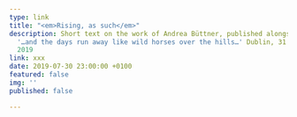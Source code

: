 ```yaml
---
type: link
title: "<em>Rising, as such</em>"
description: Short text on the work of Andrea Büttner, published alongside the exhibition
  '…and the days run away like wild horses over the hills…' Dublin, 31 July – 31 August
  2019
link: xxx
date: 2019-07-30 23:00:00 +0100
featured: false
img: ''
published: false

---
```

